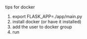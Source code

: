 tips for docker

1. export FLASK_APP=./app/main.py
2. install docker (or have it installed)
3. add the user to docker group
4. run
